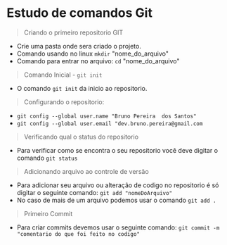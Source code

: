 # Estudo de comandos Git

> Criando o primeiro repositorio GIT
- Crie uma pasta onde sera criado o projeto.
- Comando usando no linux `mkdir` "nome_do_arquivo"
- Comando para entrar no arquivo: `cd` "nome_do_arquivo"
> Comando Inicial - `git init` 
- O comando `git init` da inicio ao repositorio.
> Configurando o repositorio:
- `git config --global user.name "Bruno Pereira  dos Santos"`
- `git config --global user.email "dev.bruno.pereira@gmail.com`
> Verificando qual o status  do repositorio
- Para verificar como se encontra o seu repositorio você deve digitar o comando `git status`
> Adicionando arquivo ao controle de versão
- Para adicionar seu arquivo ou alteração de codigo no repositorio é só digitar o seguinte comando: `git add "nomeDoArquivo"`
- No caso de mais de um arquivo podemos usar o comando `git add .`
> Primeiro Commit
- Para criar commits devemos usar o seguinte comando: `git commit -m "comentario do que foi feito no codigo"`
